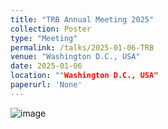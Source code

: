 ```yaml
---
title: "TRB Annual Meeting 2025"
collection: Poster
type: "Meeting"
permalink: /talks/2025-01-06-TRB
venue: "Washington D.C., USA"
date: 2025-01-06
location: ""Washington D.C., USA"
paperurl: 'None'
---
```

![image](https://github.com/user-attachments/assets/a43a80d1-532b-4b27-9e44-c1954830c384)




